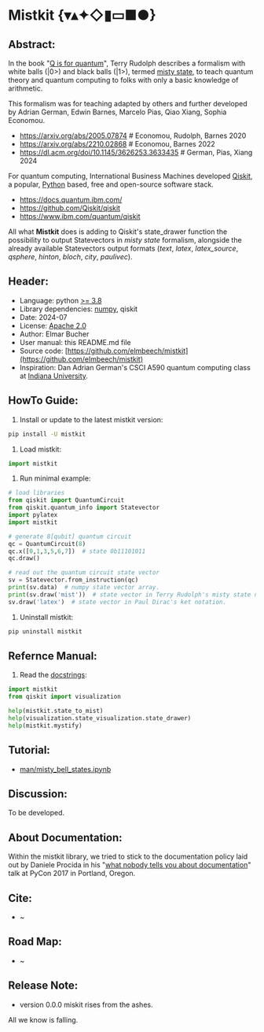 # Mistkit {&#x25BE;&#x25B4;&#x2726;&#x25C7;&#x25AE;&#x25AD;&#x25A0;&#x25CF;}


## Abstract:

In the book "[Q is for quantum](https://www.qisforquantum.org/)", Terry Rudolph describes a formalism with white balls <span style="white-space: nowrap;">(|0>)</span> and black balls <span style="white-space: nowrap;">(|1>)</span>, termed [misty state](https://youtu.be/vqave0V5qAA), to teach quantum theory and quantum computing to folks with only a basic knowledge of arithmetic.

This formalism was for teaching adapted by others and further developed by Adrian German, Edwin Barnes, Marcelo Pias, Qiao Xiang, Sophia Economou.

+ https://arxiv.org/abs/2005.07874  # Economou, Rudolph, Barnes 2020
+ https://arxiv.org/abs/2210.02868  # Economou, Barnes 2022
+ https://dl.acm.org/doi/10.1145/3626253.3633435  # German, Pias, Xiang 2024

For quantum computing, International Business Machines developed [Qiskit](https://en.wikipedia.org/wiki/Qiskit), a popular, [Python](https://en.wikipedia.org/wiki/Python_(programming_language)) based, free and open-source software stack.

+ https://docs.quantum.ibm.com/
+ https://github.com/Qiskit/qiskit
+ https://www.ibm.com/quantum/qiskit

All what **Mistkit** does is adding to Qiskit's state\_drawer function the possibility to output Statevectors in *misty state* formalism, alongside the already available Statevectors output formats (*text*, *latex*, *latex\_source*, *qsphere*, *hinton*, *bloch*, *city*, *paulivec*).


## Header:
+ Language: python [>= 3.8](https://devguide.python.org/versions/)
+ Library dependencies: [numpy](https://en.wikipedia.org/wiki/NumPy), qiskit
+ Date: 2024-07
+ License: [Apache 2.0](https://en.wikipedia.org/wiki/Apache_License)
+ Author: Elmar Bucher
+ User manual: this README.md file
+ Source code: [https://github.com/elmbeech/mistkit](https://github.com/elmbeech/mistkit)
+ Inspiration: Dan Adrian German's CSCI A590 quantum computing class at [Indiana University](https://www.iu.edu/index.html).


## HowTo Guide:

1. Install or update to the latest mistkit version:
```bash
pip install -U mistkit
```

1. Load mistkit:
```python
import mistkit
```

1. Run minimal example:
```python
# load libraries
from qiskit import QuantumCircuit
from qiskit.quantum_info import Statevector
import pylatex
import mistkit

# generate 8[qubit] quantum circuit
qc = QuantumCircuit(8)
qc.x([0,1,3,5,6,7])  # state 0b11101011
qc.draw()

# read out the quantum circuit state vector
sv = Statevector.from_instruction(qc)
print(sv.data)  # numpy state vector array.
print(sv.draw('mist'))  # state vector in Terry Rudolph's misty state notation.
sv.draw('latex')  # state vector in Paul Dirac's ket notation.
```

1. Uninstall mistkit:
```bash
pip uninstall mistkit
```


## Refernce Manual:

1. Read the [docstrings](https://en.wikipedia.org/wiki/Docstring):
```python
import mistkit
from qiskit import visualization

help(mistkit.state_to_mist)
help(visualization.state_visualization.state_drawer)
help(mistkit.mystify)
```


## Tutorial:

+  [man/misty_bell_states.ipynb](https://github.com/elmbeech/mistkit/blob/main/man/misty_bell_states.ipynb)


## Discussion:

To be developed.


## About Documentation:

Within the mistkit library, we tried to stick to the documentation policy laid out by Daniele Procida in his "[what nobody tells you about documentation](https://www.youtube.com/watch?v=azf6yzuJt54)" talk at PyCon 2017 in Portland, Oregon.


## Cite:
+ ~


## Road Map:
+ ~


## Release Note:

+ version 0.0.0 miskit rises from the ashes.

All we know is falling.
